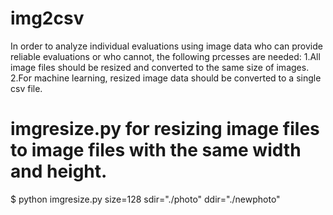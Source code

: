 # img2csv

In order to analyze individual evaluations using image data 
who can provide reliable evaluations or who cannot, the following prcesses are needed:
1.All image files should be resized and converted to the same size of images.
2.For machine learning, resized image data should be converted to a single csv file.

# imgresize.py for resizing image files to image files with the same width and height.

$ python imgresize.py size=128 sdir="./photo" ddir="./newphoto"


